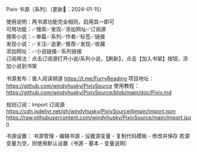 Pixiv 书源（系列）（更新📆：2024-01-15）

使用说明：两书源功能完全相同，启用其一即可  
可用功能：✅搜索✅发现✅添加网址✅订阅源  
搜索小说：✅单篇✅系列✅作者✅标签✅链接  
发现小说：✅关注✅追更✅推荐✅发现✅收藏  
添加网址：✅小说链接✅系列链接  
订阅用法：点击订阅源打开小说/系列小说，【刷新】，点击【加入书架】按钮，添加小说到书架

书源发布：兽人阅读频道 https://t.me/FurryReading
项目地址：https://github.com/windyhusky/PixivSource
使用教程：https://github.com/windyhusky/PixivSource/blob/main/doc/Pixiv.md

规则订阅：Import 订阅源
https://cdn.jsdelivr.net/gh/windyhusky/PixivSource@main/import.json
https://raw.githubusercontent.com/windyhusky/PixivSource/main/import.json

书源设置：
书源管理 - 编辑书源 - 设置源变量 - 复制代码模板 - 修改并保存
若源变量为空，则使用默认设置（书源 - 基本 - 变量说明）